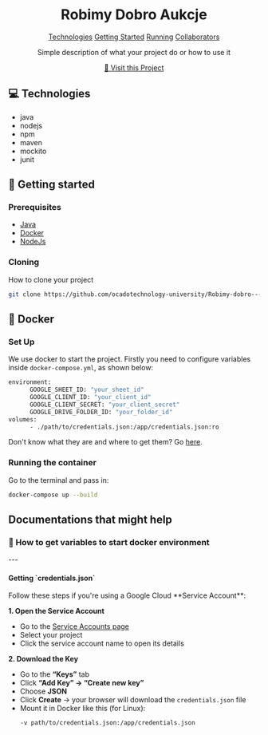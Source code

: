 
<h1 align="center" style="font-weight: bold;">Robimy Dobro Aukcje</h1>

<p align="center">
<a href="#tech">Technologies</a>
<a href="#started">Getting Started</a>
<a href="#docker">Running</a>
<a href="#colab">Collaborators</a>

</p>


<p align="center">Simple description of what your project do or how to use it</p>


<p align="center">
<a href="https://github.com/ocadotechnology-university/Robimy-dobro---aukcje/">📱 Visit this Project</a>
</p>

<h2 id="technologies">💻 Technologies</h2>

- java
- nodejs
- npm
- maven
- mockito
- junit

<h2 id="started">🚀 Getting started</h2>

<h3>Prerequisites</h3>

- [Java](https://www.oracle.com/java/technologies/downloads/)
- [Docker](https://www.docker.com/)
- [NodeJs](https://nodejs.org/en/download)

<h3>Cloning</h3>

How to clone your project

```bash
git clone https://github.com/ocadotechnology-university/Robimy-dobro---aukcje.git
```

<h2 id="docker">🐳 Docker</h2>
<h3>Set Up</h3>

We use docker to start the project. Firstly you need to configure variables inside `docker-compose.yml`, as shown below:
```bash
environment:
      GOOGLE_SHEET_ID: "your_sheet_id"
      GOOGLE_CLIENT_ID: "your_client_id"
      GOOGLE_CLIENT_SECRET: "your_client_secret"
      GOOGLE_DRIVE_FOLDER_ID: "your_folder_id"
volumes:
      - ./path/to/credentials.json:/app/credentials.json:ro
```
Don't know what they are and where to get them? Go <a href="#env-setup">here</a>.

<h3>Running the container</h3>

Go to the terminal and pass in:
```bash
docker-compose up --build
```


<h2>Documentations that might help</h2>
<h3 id="env-setup"> 🔑 How to get variables to start docker environment</h3>
---
<h4>Getting `credentials.json`</h4>
Follow these steps if you're using a Google Cloud **Service Account**:

**1. Open the Service Account**
- Go to the [Service Accounts page](https://console.cloud.google.com/iam-admin/serviceaccounts)
- Select your project
- Click the service account name to open its details

**2. Download the Key**
- Go to the **“Keys”** tab
- Click **“Add Key” → “Create new key”**
- Choose **JSON**
- Click **Create** → your browser will download the `credentials.json` file
- Mount it in Docker like this (for Linux):
  ```bash
  -v path/to/credentials.json:/app/credentials.json
